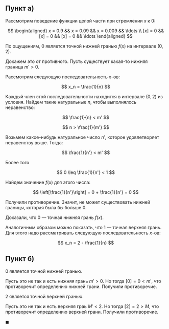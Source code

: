 ## Пункт а)

Рассмотрим поведение функции целой части при стремлении $x$ к $0$:

$$
\begin{aligned}
	x = 0.9 && x = 0.09 && x = 0.009 && \ldots
    \\
    [x] = 0 && [x] = 0 && [x] = 0 && \ldots
\end{aligned}
$$

По ощущениям, $0$ является точной нижней гранью $f(x)$ на интервале $(0,2)$.

Докажем это от противного. Пусть существует какая-то нижняя граница $m' > 0$.

Рассмотрим следующую последовательность $x$-ов:

$$ x_n = \frac{1}{n} $$

Каждый член этой последовательности находится в интервале $(0,2)$ из условия. Найдем такие натуральные $n$, чтобы выполнялось неравенство:

$$ \frac{1}{n} < m' $$

$$ n > \frac{1}{m'} $$

Возьмем какое-нибудь натуральное число $n'$, которое удовлетворяет неравенству выше. Тогда:

$$ \frac{1}{n'} < m' $$

Более того

$$ 0 \leq \frac{1}{n'} < 1 $$

Найдем значение $f(x)$ для этого числа:

$$ \left[\frac{1}{n'}\right] = 0 + \frac{1}{n'} = 0 $$

Получили противоречие. Значит, не может существовать нижней границы, которая была бы больше $0$.

Доказали, что $0$ — точная нижняя грань $f(x)$.

Аналогичным образом можно показать, что $1$ — точная верхняя грань. Для этого надо рассматривать следующую последовательность $x$-ов:

$$ x_n = 2 - \frac{1}{n} $$

## Пункт б)

$0$ является точной нижней гранью.

Пусть это не так и есть нижняя грань $m' > 0$. Но тогда $[0] = 0 < m'$, что противоречит определению нижней грани. Получили противоречие.

$2$ является точной верхней гранью.

Пусть это не так и есть верхняя граь $M' < 2$. Но тогда $[2] = 2 > M$, что противоречит определению верхней грани. Получили противоречие.

$\blacksquare$